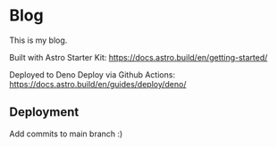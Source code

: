 # Blog

This is my blog.

Built with Astro Starter Kit: https://docs.astro.build/en/getting-started/

Deployed to Deno Deploy via Github Actions: https://docs.astro.build/en/guides/deploy/deno/

## Deployment

Add commits to main branch :)